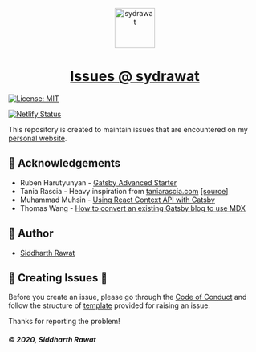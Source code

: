 <p align="center">
  <a href="https://sydrawat.netlify.app">
    <img alt="sydrawat" src="https://www.svgrepo.com/show/263222/post-it-post-it.svg" width="80" />
  </a>
</p>
<h1 align="center">
  <a href="https://sydrawat.netlify.app">Issues @ sydrawat</a>
</h1>

[![License: MIT](https://img.shields.io/badge/License-MIT-blue.svg)](https://opensource.org/licenses/MIT)

[![Netlify Status](https://api.netlify.com/api/v1/badges/d6bfe026-2092-462a-99c7-45efeec9eca0/deploy-status)](https://app.netlify.com/sites/sydrawat/deploys)

This repository is created to maintain issues that are encountered on my [personal website](https://sydrawat.netlify.app).

## :busts_in_silhouette:  Acknowledgements

- Ruben Harutyunyan - [Gatsby Advanced Starter](https://github.com/Vagr9K/gatsby-advanced-starter/tree/master/content)
- Tania Rascia - Heavy inspiration from [taniarascia.com](https://taniarascia.com) [[source]](https://github.com/taniarascia/taniarascia)
- Muhammad Muhsin - [Using React Context API with Gatsby](https://www.gatsbyjs.org/blog/2019-01-31-using-react-context-api-with-gatsby/)
- Thomas Wang - [How to convert an existing Gatsby blog to use MDX](https://www.gatsbyjs.org/blog/2019-11-21-how-to-convert-an-existing-gatsby-blog-to-use-mdx/)

## :bust_in_silhouette:  Author

- [Siddharth Rawat](https://sydrawat.netlify.app)


## :nut_and_bolt:  Creating Issues :wrench:

Before you create an issue, please go through the [Code of Conduct](./CODE_OF_CONDUCT.md) and follow the structure of [template](.github/ISSUE_TEMPLATE) provided for raising an issue.

Thanks for reporting the problem!

##### &copy; 2020, Siddharth Rawat
